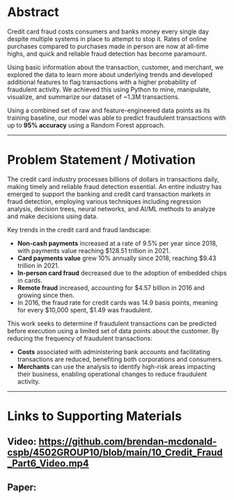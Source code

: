 # Abstract

Credit card fraud costs consumers and banks money every single day despite multiple systems in place to attempt to stop it. Rates of online purchases compared to purchases made in person are now at all-time highs, and quick and reliable fraud detection has become paramount. 

Using basic information about the transaction, customer, and merchant, we explored the data to learn more about underlying trends and developed additional features to flag transactions with a higher probability of fraudulent activity. We achieved this using Python to mine, manipulate, visualize, and summarize our dataset of ~1.3M transactions.

Using a combined set of raw and feature-engineered data points as its training baseline, our model was able to predict fraudulent transactions with up to **95% accuracy** using a Random Forest approach.

---

# Problem Statement / Motivation

The credit card industry processes billions of dollars in transactions daily, making timely and reliable fraud detection essential. An entire industry has emerged to support the banking and credit card transaction markets in fraud detection, employing various techniques including regression analysis, decision trees, neural networks, and AI/ML methods to analyze and make decisions using data.

Key trends in the credit card and fraud landscape:

- **Non-cash payments** increased at a rate of 9.5% per year since 2018, with payments value reaching $128.51 trillion in 2021.
- **Card payments value** grew 10% annually since 2018, reaching $9.43 trillion in 2021.
- **In-person card fraud** decreased due to the adoption of embedded chips in cards.
- **Remote fraud** increased, accounting for $4.57 billion in 2016 and growing since then.
- In 2016, the fraud rate for credit cards was 14.9 basis points, meaning for every $10,000 spent, $1.49 was fraudulent.

This work seeks to determine if fraudulent transactions can be predicted before execution using a limited set of data points about the customer. By reducing the frequency of fraudulent transactions:

- **Costs** associated with administering bank accounts and facilitating transactions are reduced, benefiting both corporations and consumers.
- **Merchants** can use the analysis to identify high-risk areas impacting their business, enabling operational changes to reduce fraudulent activity.

---

# Links to Supporting Materials

## Video: https://github.com/brendan-mcdonald-cspb/4502GROUP10/blob/main/10_Credit_Fraud_Part6_Video.mp4
## Paper: 
